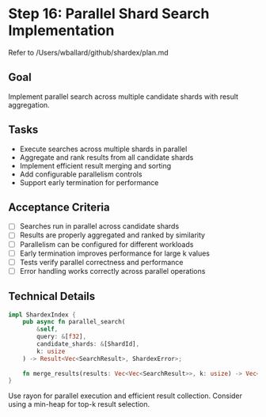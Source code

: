 # Step 16: Parallel Shard Search Implementation

Refer to /Users/wballard/github/shardex/plan.md

## Goal
Implement parallel search across multiple candidate shards with result aggregation.

## Tasks
- Execute searches across multiple shards in parallel
- Aggregate and rank results from all candidate shards
- Implement efficient result merging and sorting
- Add configurable parallelism controls
- Support early termination for performance

## Acceptance Criteria
- [ ] Searches run in parallel across candidate shards
- [ ] Results are properly aggregated and ranked by similarity
- [ ] Parallelism can be configured for different workloads
- [ ] Early termination improves performance for large k values
- [ ] Tests verify parallel correctness and performance
- [ ] Error handling works correctly across parallel operations

## Technical Details
```rust
impl ShardexIndex {
    pub async fn parallel_search(
        &self,
        query: &[f32],
        candidate_shards: &[ShardId],
        k: usize
    ) -> Result<Vec<SearchResult>, ShardexError>;
    
    fn merge_results(results: Vec<Vec<SearchResult>>, k: usize) -> Vec<SearchResult>;
}
```

Use rayon for parallel execution and efficient result collection. Consider using a min-heap for top-k result selection.